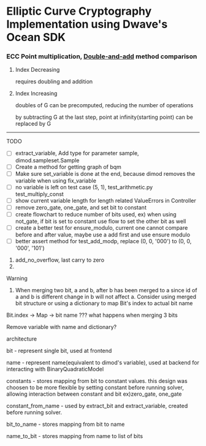 # Elliptic Curve Cryptography Implementation using Dwave's Ocean SDK

### ECC Point multiplication, [Double-and-add](https://en.wikipedia.org/wiki/Elliptic_curve_point_multiplication#Double-and-add) method comparison

1. Index Decreasing

   requires doubling and addition

2. Index Increasing

   doubles of G can be precomputed, reducing the number of operations

   by subtracting G at the last step, point at infinity(starting point) can be replaced by G

---

TODO

- [ ] extract_variable, Add type for parameter sample, dimod.sampleset.Sample
- [ ] Create a method for getting graph of bqm
- [ ] Make sure set_variable is done at the end, because dimod removes the variable when using fix_variable
- [ ] no variable is left on test case (5, 1), test_arithmetic.py test_multiply_const
- [ ] show current variable length for length related ValueErrors in Controller
- [ ] remove zero_gate, one_gate, and set bit to constant
- [ ] create flowchart to reduce number of bits used, ex) when using not_gate, if bit is set to constant use flow to set the other bit as well
- [ ] create a better test for ensure_modulo, current one cannot compare before and after value, maybe use a add first and use ensure modulo
- [ ] better assert method for test_add_modp, replace (0, 0, '000') to (0, 0, '000', '101')

1. add_no_overflow, last carry to zero
2.

Warning

1. When merging two bit, a and b, after b has been merged to a since id of a and b is different change in b will not affect a. Consider using merged bit structure or using a dictionary to map Bit's index to actual bit name

Bit.index -> Map -> bit name ??? what happens when merging 3 bits

Remove variable with name and dictionary?

architecture

bit - represent single bit, used at frontend

name - represent name(equivalent to dimod's variable), used at backend for interacting with BinaryQuadraticModel

constants - stores mapping from bit to constant values. this design was choosen to be more flexible by setting constant before running solver, allowing interaction between constant and bit ex)zero_gate, one_gate

constant_from_name - used by extract_bit and extract_variable, created before running solver.

bit_to_name - stores mapping from bit to name

name_to_bit - stores mapping from name to list of bits
